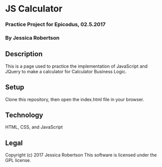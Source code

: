 # JS Calculator
### Practice Project for Epicodus, 02.5.2017
### By **Jessica Robertson**
## Description
This is a page used to practice the implementation of JavaScript and JQuery to make a calculator for Calculator Business Logic.
## Setup
Clone this repository, then open the index.html file in your browser.
## Technology
HTML, CSS, and JavaScript
## Legal
Copyright (c) 2017 Jessica Robertson
This software is licensed under the GPL license.
